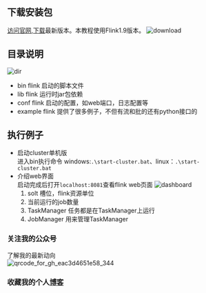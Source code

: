 ## 下载安装包

[访问官网](https://flink.apache.org/),[下载](https://flink.apache.org/downloads.html)最新版本。本教程使用Flink1.9版本。
![download](http://lgwen.cn/upload/2019/11/download-8c1f83db1c7f43958c170ab76b180a4c.png)

## 目录说明
![dir](http://lgwen.cn/upload/2019/11/dir-343c84bf0ce44057a53d3f49435bec27.png)
* bin flink 启动的脚本文件
* lib flink 运行时jar包依赖
* conf flink 启动的配置，如web端口，日志配置等
* example flink 提供了很多例子，不但有流和批的还有python接口的

## 执行例子
* 启动cluster单机版  
  进入bin执行命令 windows:`.\start-cluster.bat`、linux：`.\start-cluster.bat`
* 介绍web界面  
  启动完成后打开`localhost:8081`查看flink web页面 
![dashboard](http://lgwen.cn/upload/2019/11/dashboard-f65dfe51b76f420cabdff6b0af0da4af.png)
    1. solt 槽位，flink资源单位
    2. 当前运行的job数量
    3. TaskManager 任务都是在TaskManager上运行
    4. JobManager 用来管理TaskManager

### 关注我的公众号
了解我的最新动向  
![qrcode_for_gh_eac3d4651e58_344](http://qiniu.lgwen.cn/wechat/qrcode_for_gh_eac3d4651e58_344-416a7124e3704fdf96d24e5c87246e86.jpg)
### 收藏我的个人[博客](http://lgwen.cn)
